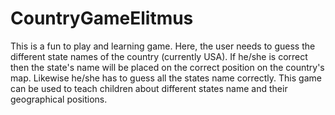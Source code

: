 # CountryGameElitmus
This is a fun to play and learning game.
Here, the user needs to guess the different state names of the country (currently USA).
If he/she is correct then the state's name will be placed on the correct position on the country's map.
Likewise he/she has to guess all the states name correctly.
This game can be used to teach children about different states name and their geographical positions.
